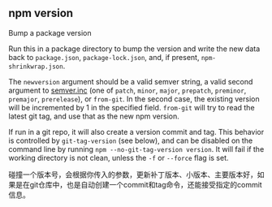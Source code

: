 ## npm version

Bump a package version

Run this in a package directory to bump the version and write the new data back to `package.json`, `package-lock.json`, and, if present, `npm-shrinkwrap.json`.

The `newversion` argument should be a valid semver string, a valid second argument to [semver.inc](https://github.com/npm/node-semver#functions) (one of `patch`, `minor`, `major`, `prepatch`, `preminor`, `premajor`, `prerelease`), or `from-git`. In the second case, the existing version will be incremented by 1 in the specified field. `from-git` will try to read the latest git tag, and use that as the new npm version.

If run in a git repo, it will also create a version commit and tag. This behavior is controlled by `git-tag-version` (see below), and can be disabled on the command line by running `npm --no-git-tag-version version`. It will fail if the working directory is not clean, unless the `-f` or `--force` flag is set.

碰撞一个版本号，会根据你传入的参数，更新补丁版本、小版本、主要版本好，如果是在git仓库中，也是自动创建一个commit和tag命令，还能接受指定的commit信息。

